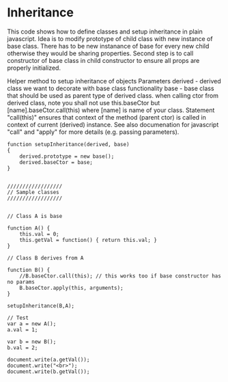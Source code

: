 # Inheritance

 This code shows how to define classes and setup inheritance in plain javascript.
 Idea is to modify prototype of child class with new instance of base class. There 
 has to be new instanance of base for every new child otherwise they would be sharing
 properties.
 Second step is to call constructor of base class in child constructor to ensure all props
 are properly initialized.




Helper method to setup inheritance of objects
Parameters
	derived - derived class we want to decorate with base class functionality
	base - base class that should be used as parent type of derived class.
		   when calling ctor from derived class, note you shall not use
		   this.baseCtor but [name].baseCtor.call(this) where [name] is 
		   name of your class. Statement "call(this)" ensures that context
		   of the method (parent ctor) is called in context of current (derived)
		   instance. See also documenation for javascript "call" and "apply" for
		   more details (e.g. passing parameters).


```
function setupInheritance(derived, base)
{
	derived.prototype = new base();
	derived.baseCtor = base;
}
	

//////////////////
// Sample classes
//////////////////


// Class A is base

function A() {
	this.val = 0;	
	this.getVal = function() { return this.val; }
}

// Class B derives from A

function B() {
	//B.baseCtor.call(this); // this works too if base constructor has no params
	B.baseCtor.apply(this, arguments); 
}

setupInheritance(B,A);	

// Test
var a = new A();
a.val = 1;

var b = new B();
b.val = 2;

document.write(a.getVal());
document.write("<br>");
document.write(b.getVal());

```